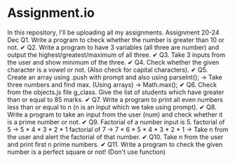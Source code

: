 # Assignment.io
In this repository, I'll be uploading all my assignments.
Assignment 20-24 Dec
Q1. Write a program to check whether the number is greater than 10 or not. ✔
Q2. Write a program to have 3 variables (all three are number) and output the highest/greatest/maximum of all three. ✔
Q3. Take 3 inputs from the user and show minimum of the three. ✔
Q4. Check whether the given character is a vowel or not. (Also check for capital characters). ✔
Q5. Create an array using .push with prompt and also using parseInt(); -> Take three numbers and find max. (Using arrays) -> Math.max(); ✔
Q6. Check from the objects.js file g_class. Give the list of students which have greater than or equal to 85 marks. ✔
Q7. Write a program to print all even numbers less than or equal to n (n is an input which we take using prompt). ✔
Q8. Write a program to take an input from the user (num) and check whether it is a prime number or not. ✔
Q9. Factorial of a number input is 5. factorial of 5 -> 5 * 4 * 3 * 2 * 1 factorial of 7 -> 7 * 6 * 5 * 4 * 3 * 2 * 1 -> Take n from the user and alert the factorial of that number. ✔
Q10. Take n from the user and print first n prime numbers. ✔
Q11. Write a program to check the given number is a perfect square or not! (Don't use function)
